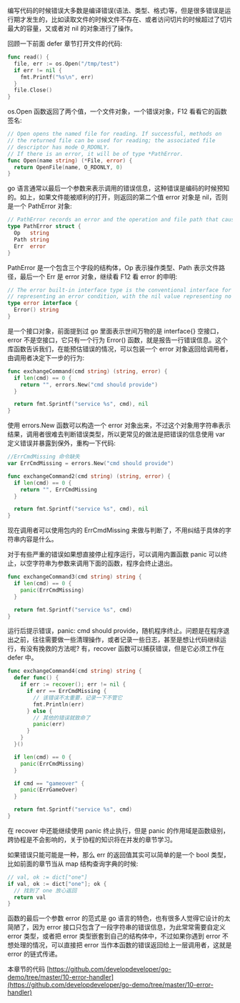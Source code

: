 编写代码的时候错误大多数是编译错误(语法、类型、格式)等，但是很多错误是运行期才发生的，比如读取文件的时候文件不存在、或者访问切片的时候超过了切片最大的容量，又或者对 nil 的对象进行了操作。

回顾一下前面 defer 章节打开文件的代码:

```go
func read() {
  file, err := os.Open("/tmp/test")
  if err != nil {
    fmt.Printf("%s\n", err)
  }
  file.Close()
}
```

os.Open 函数返回了两个值，一个文件对象，一个错误对象，F12 看看它的函数签名:

```go
// Open opens the named file for reading. If successful, methods on
// the returned file can be used for reading; the associated file
// descriptor has mode O_RDONLY.
// If there is an error, it will be of type *PathError.
func Open(name string) (*File, error) {
  return OpenFile(name, O_RDONLY, 0)
}
```

go 语言通常以最后一个参数来表示调用的错误信息，这种错误是编码的时候预知的。如上，如果文件能被顺利的打开，则返回的第二个值 error 对象是 nil，否则是一个 PathError 对象:

```go
// PathError records an error and the operation and file path that caused it.
type PathError struct {
  Op   string
  Path string
  Err  error
}
```

PathError 是一个包含三个字段的结构体，Op 表示操作类型、Path 表示文件路径，最后一个 Err 是 error 对象，继续看 F12 看 error 的申明:

```go
// The error built-in interface type is the conventional interface for
// representing an error condition, with the nil value representing no error.
type error interface {
  Error() string
}
```

是一个接口对象，前面提到过 go 里面表示世间万物的是 interface{} 空接口，error 不是空接口，它只有一个行为 Error() 函数，就是报告一行错误信息。这个库函数告诉我们，在能预估错误的情况，可以包装一个 error 对象返回给调用者，由调用者决定下一步的行为:

```go
func exchangeCommand(cmd string) (string, error) {
  if len(cmd) == 0 {
    return "", errors.New("cmd should provide")
  }

  return fmt.Sprintf("service %s", cmd), nil
}
```

使用 errors.New 函数可以构造一个 error  对象出来，不过这个对象用字符串表示结果，调用者很难去判断错误类型，所以更常见的做法是把错误的信息使用 var 定义错误并暴露到保外，重构一下代码:

```go
//ErrCmdMissing 命令缺失
var ErrCmdMissing = errors.New("cmd should provide")

func exchangeCommand2(cmd string) (string, error) {
  if len(cmd) == 0 {
    return "", ErrCmdMissing
  }

  return fmt.Sprintf("service %s", cmd), nil
}
```

现在调用者可以使用包内的 ErrCmdMissing 来做与判断了，不用纠结于具体的字符串内容是什么。


对于有些严重的错误如果想直接停止程序运行，可以调用内置函数 panic 可以终止，以空字符串为参数来调用下面的函数，程序会终止退出。

```go
func exchangeCommand3(cmd string) string {
  if len(cmd) == 0 {
    panic(ErrCmdMissing)
  }

  return fmt.Sprintf("service %s", cmd)
}
```

运行后提示错误，panic: cmd should provide，随机程序终止。问题是在程序退出之前，往往需要做一些清理操作，或者记录一些日志，甚至是想让代码继续运行，有没有挽救的方法呢? 有，recover 函数可以捕获错误，但是它必须工作在 defer 中。

```go
func exchangeCommand4(cmd string) string {
  defer func() {
    if err := recover(); err != nil {
      if err == ErrCmdMissing {
        // 该错误不太重要，记录一下不管它
        fmt.Println(err)
      } else {
        // 其他的错误就致命了
        panic(err)
      }
    }
  }()

  if len(cmd) == 0 {
    panic(ErrCmdMissing)
  }

  if cmd == "gameover" {
    panic(ErrGameOver)
  }

  return fmt.Sprintf("service %s", cmd)
}
```

在 recover 中还能继续使用 panic 终止执行，但是 panic 的作用域是函数级别，跨协程是不会影响的，关于协程的知识将在并发的章节学习。


如果错误只能可能是一种，那么 err 的返回值其实可以简单的是一个 bool 类型，比如前面的章节当从 map 结构查询字典的时候:

```go
// val, ok := dict["one"]
if val, ok := dict["one"]; ok {
  // 找到了 one 放心返回
  return val 
}
```

函数的最后一个参数 error 的范式是 go 语言的特色，也有很多人觉得它设计的太简陋了，因为 error 接口只包含了一段字符串的错误信息，为此常常需要自定义 error 类型，或者把 error 类型嵌套到自己的结构体中，不过如果你遇到 error 不想处理的情况，可以直接把 error 当作本函数的错误返回给上一层调用者，这就是 error 的链式传递。


本章节的代码 [https://github.com/developdeveloper/go-demo/tree/master/10-error-handler](https://github.com/developdeveloper/go-demo/tree/master/10-error-handler)
